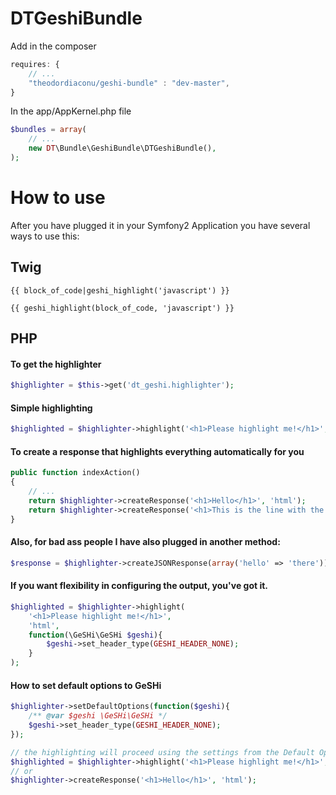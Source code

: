 DTGeshiBundle
===================================================

Add in the composer
```javascript
requires: {
    // ...
    "theodordiaconu/geshi-bundle" : "dev-master",
}
```

In the app/AppKernel.php file
```php
$bundles = array(
    // ...
    new DT\Bundle\GeshiBundle\DTGeshiBundle(),
);
```

How to use
===================================================

After you have plugged it in your Symfony2 Application you have several ways to use this:

Twig
---------------------------
```twig
{{ block_of_code|geshi_highlight('javascript') }}

{{ geshi_highlight(block_of_code, 'javascript') }}
```

PHP
---------------------------

#### To get the highlighter

```php
$highlighter = $this->get('dt_geshi.highlighter');
```

#### Simple highlighting

```php
$highlighted = $highlighter->highlight('<h1>Please highlight me!</h1>', 'html');
```

#### To create a response that highlights everything automatically for you
```php
public function indexAction()
{
    // ...
    return $highlighter->createResponse('<h1>Hello</h1>', 'html');
    return $highlighter->createResponse('<h1>This is the line with the error</h1>', 'html', 500);
}
```

#### Also, for bad ass people I have also plugged in another method:

```php
$response = $highlighter->createJSONResponse(array('hello' => 'there'));
```


#### If you want flexibility in configuring the output, you've got it.

```php
$highlighted = $highlighter->highlight(
    '<h1>Please highlight me!</h1>',
    'html',
    function(\GeSHi\GeSHi $geshi){
        $geshi->set_header_type(GESHI_HEADER_NONE);
    }
);
```

#### How to set default options to GeSHi

```php
$highlighter->setDefaultOptions(function($geshi){
    /** @var $geshi \GeSHi\GeSHi */
    $geshi->set_header_type(GESHI_HEADER_NONE);
});

// the highlighting will proceed using the settings from the Default Options
$highlighted = $highlighter->highlight('<h1>Please highlight me!</h1>', 'html');
// or
$highlighter->createResponse('<h1>Hello</h1>', 'html');
```


